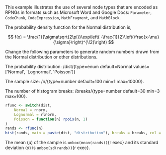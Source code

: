 This example illustrates the use of several node types that are encoded as RPNGs in formats such as Microsoft Word and Google Docs: `Parameter`, `CodeChunk`, `CodeExpression`, `MathFragment`, and `MathBlock`.

The probability density function for the Normal distribution is,

$$
f(x) = \frac{1}{\sigma\sqrt{2\pi}}\exp\left( -\frac{1}{2}\left(\frac{x-\mu}{\sigma}\right)^{\!2}\right)
$$

Change the following parameters to generate random numbers drawn from the Normal distribution or other distributions.

The probability distribution: /dist/{type=enum default=Normal values=['Normal', 'Lognormal', 'Poisson']}

The sample size: /n/{type=number default=100 min=1 max=10000}.

The number of histogram breaks: /breaks/{type=number default=30 min=3 max=100}.

```r exec
rfunc <- switch(dist,
    Normal = rnorm,
    Lognormal = rlnorm,
    Poisson = function(n) rpois(n, 1)
)
rands <- rfunc(n)
hist(rands, main = paste(dist, "distribution"), breaks = breaks, col = 'blue')
```

The mean ($\mu$) of the sample is `unbox(mean(rands))`{r exec} and its standard deviation ($\sigma$) is `unbox(sd(rands))`{r exec}.

